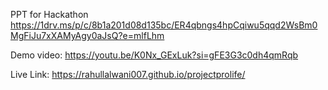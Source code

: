 PPT for Hackathon
https://1drv.ms/p/c/8b1a201d08d135bc/ER4qbngs4hpCqiwu5qqd2WsBm0MgFiJu7xXAMyAgy0aJsQ?e=mlfLhm


Demo video:
https://youtu.be/K0Nx_GExLuk?si=gFE3G3c0dh4qmRqb

Live Link:
https://rahullalwani007.github.io/projectprolife/
